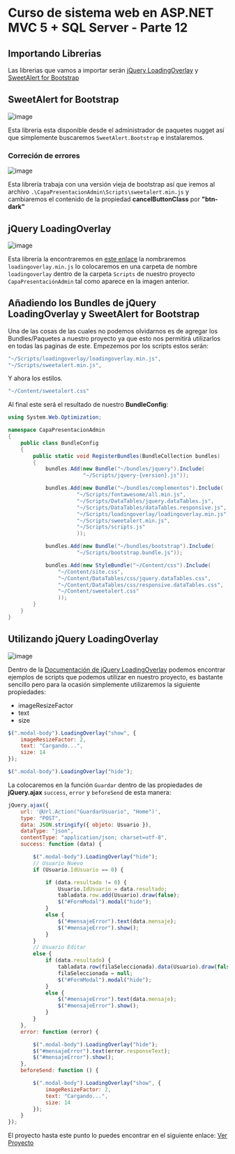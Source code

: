 # Curso de sistema web en ASP.NET MVC 5 + SQL Server - Parte 12

## Importando Librerias

Las librerias que vamos a importar serán [jQuery LoadingOverlay](https://gasparesganga.com/labs/jquery-loading-overlay/) y [SweetAlert for Bootstrap](https://lipis.github.io/bootstrap-sweetalert/)

## SweetAlert for Bootstrap

![image](https://user-images.githubusercontent.com/59342976/154823868-a572366a-d408-4c8c-b547-5845b46c52ee.png)

Esta libreria esta disponible desde el administrador de paquetes nugget así que simplemente buscaremos ```SweetAlert.Bootstrap``` e instalaremos.

### Correción de errores

![image](https://user-images.githubusercontent.com/59342976/154823952-5b200ff4-8bc2-4a1c-a0d2-ccf69f0f774c.png)

Esta librería trabaja con una versión vieja de bootstrap así que iremos al archivo ```.\CapaPresentacionAdmin\Scripts\sweetalert.min.js``` y cambiaremos el contenido de la propiedad **cancelButtonClass** por **"btn-dark"**

## jQuery LoadingOverlay

![image](https://user-images.githubusercontent.com/59342976/154824028-de79cb00-6dcc-4661-a811-a2e384391102.png)

Esta librería la encontraremos en [este enlace](https://cdn.jsdelivr.net/npm/gasparesganga-jquery-loading-overlay@2.1.7/dist/loadingoverlay.min.js) la nombraremos ```loadingoverlay.min.js``` lo colocaremos en una carpeta de nombre ```loadingoverlay``` dentro de la carpeta ```Scripts``` de nuestro proyecto ```CapaPresentaciónAdmin``` tal como aparece en la imagen anterior.

## Añadiendo los Bundles de jQuery LoadingOverlay y SweetAlert for Bootstrap

Una de las cosas de las cuales no podemos olvidarnos es de agregar los Bundles/Paquetes a nuestro proyecto ya que esto nos permitirá utilizarlos en todas las paginas de este. Empezemos por los scripts estos serán:

```c#
"~/Scripts/loadingoverlay/loadingoverlay.min.js",
"~/Scripts/sweetalert.min.js",

```

Y ahora los estilos.

```c#
"~/Content/sweetalert.css"

```

Al final este será el resultado de nuestro **BundleConfig**:

```c#
using System.Web.Optimization;

namespace CapaPresentacionAdmin
{
    public class BundleConfig
    {
        public static void RegisterBundles(BundleCollection bundles)
        {
            bundles.Add(new Bundle("~/bundles/jquery").Include(
                        "~/Scripts/jquery-{version}.js"));

            bundles.Add(new Bundle("~/bundles/complementos").Include(
                      "~/Scripts/fontawesome/all.min.js",
                      "~/Scripts/DataTables/jquery.dataTables.js",
                      "~/Scripts/DataTables/dataTables.responsive.js",
                      "~/Scripts/loadingoverlay/loadingoverlay.min.js",
                      "~/Scripts/sweetalert.min.js",
                      "~/Scripts/scripts.js"
                      ));

            bundles.Add(new Bundle("~/bundles/bootstrap").Include(
                      "~/Scripts/bootstrap.bundle.js"));

            bundles.Add(new StyleBundle("~/Content/css").Include(
                "~/Content/site.css",
                "~/Content/DataTables/css/jquery.dataTables.css",
                "~/Content/DataTables/css/responsive.dataTables.css",
                "~/Content/sweetalert.css"
                ));
        }
    }
}

```

## Utilizando jQuery LoadingOverlay

![image](https://user-images.githubusercontent.com/59342976/154824208-3eb5ac76-3339-4e57-9edb-fb936992f17a.png)

Dentro de la [Documentación de jQuery LoadingOverlay](https://gasparesganga.com/labs/jquery-loading-overlay/#examples) podemos encontrar ejemplos de scripts que podemos utilizar en nuestro proyecto, es bastante sencillo pero para la ocasión simplemente utilizaremos la siguiente propiedades:

* imageResizeFactor
* text
* size

```js
$(".modal-body").LoadingOverlay("show", {
	imageResizeFactor: 2,
	text: "Cargando...",
	size: 14
});

$(".modal-body").LoadingOverlay("hide");

```

La colocaremos en la función ```Guardar``` dentro de las propiedades de **jQuery.ajax** ```success```, ```error``` y ```beforeSend``` de esta manera:

```js
jQuery.ajax({
    url: '@Url.Action("GuardarUsuario", "Home")',
    type: "POST",
    data: JSON.stringify({ objeto: Usuario }),
    dataType: "json",
    contentType: "application/json; charset=utf-8",
    success: function (data) {

        $(".modal-body").LoadingOverlay("hide");
        // Usuario Nuevo
        if (Usuario.IdUsuario == 0) {

            if (data.resultado != 0) {
                Usuario.IdUsuario = data.resultado;
                tabladata.row.add(Usuario).draw(false);
                $("#FormModal").modal("hide");
            }
            else {
                $("#mensajeError").text(data.mensaje);
                $("#mensajeError").show();
            }
        }
        // Usuario Editar
        else {
            if (data.resultado) {
                tabladata.row(filaSeleccionada).data(Usuario).draw(false);
                filaSeleccionada = null;
                $("#FormModal").modal("hide");
            }
            else {
                $("#mensajeError").text(data.mensaje);
                $("#mensajeError").show();
            }
        }
    },
    error: function (error) {

        $(".modal-body").LoadingOverlay("hide");
        $("#mensajeError").text(error.responseText);
        $("#mensajeError").show();
    },
    beforeSend: function () {

        $(".modal-body").LoadingOverlay("show", {
            imageResizeFactor: 2,
            text: "Cargando...",
            size: 14
        });
    }
});

```

El proyecto hasta este punto lo puedes encontrar en el siguiente enlace: [Ver Proyecto](https://github.com/Nu11Pointer/CursoMVC/tree/Parte12)
